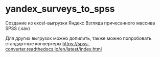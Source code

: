 # yandex_surveys_to_spss

Создание из excel-выгрузки Яндекс Взгляда причесанного массива SPSS (.sav)

Для других выгрузок можно допилить, также можно попробовать стандартные конвертеры https://spss-converter.readthedocs.io/en/latest/index.html
